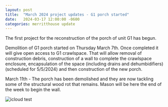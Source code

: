 ```yaml
---
layout: post
title:  "March 2024 project updates - G1 porch started"
date:   2024-03-17 12:00:00 -0600
categories: merritthouse update
---
```


<p> The first project for the reconstruction of the porch of unit G1 has begun.   </p>

<p>Demolition of G1 porch started on Thursday March 7th.   Once completed it will give open access to G1 crawlspace.  That will allow removal of construction debris, construction of a wall to complete the crawlspace enclosure, encapsulation of the space (including drains and dehumbidifiers) (scheduled for 5/5/2024) and then construction of the new porch.
</p>

<p> March 11th - The porch has been demolished and they are now tackling some of the structural wood rot that remains.  Mason will be here the end of the week to begin the wall.</p>

![icloud test](https://cvws.icloud-content.com/S/AZBo_ngTaa3p9GuPs_bamlys3Yu1/_MG_2749.JPG?o=AsL0aDQZ5es4b6_7YrAtq_rwhzEGCHBES-L7etrPqzBb&v=1&z=https%3A%2F%2Fp72-content.icloud.com%3A443&x=1&a=CAog7kcn6cS0fS7sOkSF8FiSMZfOJiqWrln0VGGQU6UI8oESYxDey-7y5DEY3uKB-OQxIgEAUgSs3Yu1aiSGWBRKouQS2GvtAN9oGxO7sQaY8gmWNR6_CWCl-n_1skpszeFyJJxPnMnpH0yrp8z9FyJfF7pCBJG3kiu6s-pyCK3muTTQ70Ta_w&e=1710722412&r=9cb21ae1-2ec2-4a5d-8497-68c72d2c6ee7-8&s=tKHHVtV7LumT2zbZ_pPLeii_Cvs)
<br>
<br>
<br>


<br>